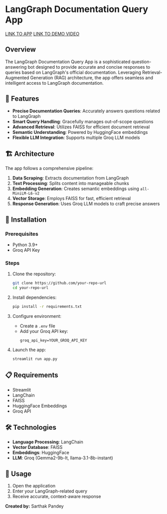 # LangGraph Documentation Query App
[LINK TO APP](https://chatwithlanggraphdocumentation.streamlit.app/)
[LINK TO DEMO VIDEO](https://drive.google.com/file/d/1pX_wuOdExTBLnqoNvtMl4fSdY7oH7-pd/view?usp=sharing)


## Overview

The LangGraph Documentation Query App is a sophisticated question-answering bot designed to provide accurate and concise responses to queries based on LangGraph's official documentation. Leveraging Retrieval-Augmented Generation (RAG) architecture, the app offers seamless and intelligent access to LangGraph documentation.

## 🌟 Features

- **Precise Documentation Queries**: Accurately answers questions related to LangGraph
- **Smart Query Handling**: Gracefully manages out-of-scope questions
- **Advanced Retrieval**: Utilizes FAISS for efficient document retrieval
- **Semantic Understanding**: Powered by HuggingFace embeddings
- **Flexible LLM Integration**: Supports multiple Groq LLM models

## 🏗️ Architecture

The app follows a comprehensive pipeline:

1. **Data Scraping**: Extracts documentation from LangGraph
2. **Text Processing**: Splits content into manageable chunks
3. **Embedding Generation**: Creates semantic embeddings using `all-MiniLM-L6-v2`
4. **Vector Storage**: Employs FAISS for fast, efficient retrieval
5. **Response Generation**: Uses Groq LLM models to craft precise answers

## 🚀 Installation

### Prerequisites

- Python 3.9+
- Groq API Key

### Steps

1. Clone the repository:
   ```bash
   git clone https://github.com/your-repo-url
   cd your-repo-url
   ```

2. Install dependencies:
   ```bash
   pip install -r requirements.txt
   ```

3. Configure environment:
   - Create a `.env` file
   - Add your Groq API key:
     ```
     groq_api_key=YOUR_GROQ_API_KEY
     ```

4. Launch the app:
   ```bash
   streamlit run app.py
   ```

## 📋 Requirements

- Streamlit
- LangChain
- FAISS
- HuggingFace Embeddings
- Groq API

## 🛠️ Technologies

- **Language Processing**: LangChain
- **Vector Database**: FAISS
- **Embeddings**: HuggingFace
- **LLM**: Groq (Gemma2-9b-It, llama-3.1-8b-instant)

## 📝 Usage

1. Open the application
2. Enter your LangGraph-related query
3. Receive accurate, context-aware response


**Created by:** Sarthak Pandey
